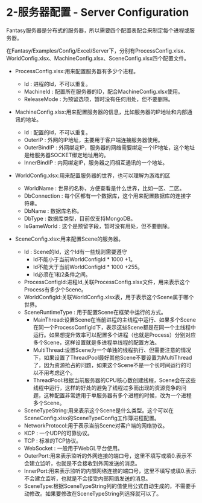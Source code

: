 # 2-服务器配置 - Server Configuration

Fantasy服务器是分布式的服务器，所以需要四个配置表配合来制定每个进程或服务器。

在Fantasy/Examples/Config/Excel/Server下，分别有ProcessConfig.xlsx、WorldConfig.xlsx、MachineConfig.xlsx、SceneConfig.xlsx四个配置文件。

- ProcessConfig.xlsx:用来配置服务器有多少个进程。

  - Id : 进程的Id，不可以重复。
  - MachineId : 配置所在服务器的ID，配合MachineConfig.xlsx使用。
  - ReleaseMode : 为预留选项，暂时没有任何用处，但不要删除。
- MachineConfig.xlsx:用来配置服务器的信息，比如服务器的IP地址和内部通讯的地址。

  - Id : 配置的Id，不可以重复。
  - OuterIP : 外网的IP地址，主要用于客户端连接服务器使用。
  - OuterBindIP : 外网绑定IP，服务器的网络需要绑定一个IP地址，这个地址是给服务器SOCKET绑定地址用的。
  - InnerBindIP : 内网绑定IP，服务器之间相互通讯的一个地址。
- WorldConfig.xlsx:用来配置服务器的世界，也可以理解为游戏的区
  
  - WorldName : 世界的名称，方便查看是什么世界，比如一区、二区。
  - DbConnection : 每个区都有一个数据库，这个用来配置数据库的连接字符串。
  - DbName : 数据库名称。
  - DbType : 数据库类型，目前仅支持MongoDB。
  - IsGameWorld : 这个是预留字段，暂时没有用处，但不要删除。
- SceneConfig.xlsx:用来配置Scene的服务器。
  
  - Id : Scene的Id，这个Id有一些规则需要遵守
    - Id不能小于当前WorldConfigId \* 1000 +1。
    - Id不能大于当前WorldConfigId \* 1000 +255。
    - Id必须在1和2条件之间。
  - ProcessConfigId:进程Id,关联ProcessConfig.xlsx文件，用来表示这个Process有多少个Scene。
  - WorldConfigId:关联WorldConfig.xlsx表，用于表示这个Scene属于哪个世界。
  - SceneRuntimeType : 用于配置Scene在框架中运行的方式。
    - MainThread:设置Scene在当前进程的主线程中运行、如果多个Scene在同一个ProcessConfigId下，表示这些Scene都是在同一个主线程中运行。如果想提升效率可以配置多个进程（也就是Process）分别对应多个Scene，这样设置就是多进程单线程的配置方法。
    - MultiThread:设置Scene为一个单独的线程执行、但需要注意的情况下，如果设置了ThreadPool最好其他Scene不要设置为MultiThread了，因为资源抢占的问题，如果这个Scene不是一个长时间运行的可以不用考虑这个。
    - ThreadPool:根据当前服务器的CPU核心数创建线程，Scene会在这些线程中运行，这样的好处的避免了线程过多而出现的资源竞争的问题，这种配置非常适用于单服务器有多个进程的时候，改为一个进程多个Scene。
  - SceneTypeString:用来表示这个Scene是什么类型。这个可以在SceneConfig.xlsx的SceneTypeConfig工作簿进程配置。
  - NetworkProtocol:用于表示当前Scene对客户端的网络协议。
   - KCP : 一个UDP的可靠协议。
   - TCP : 标准的TCP协议。
   - WebSocket : 一般用于WebGL平台使用。
  - OuterPort:用来表示监听的外网连接的端口号，这里不填写或填0.表示不会建立监听，也就是不会接收到外网发送的消息。
  - InnerPort:用来表示监听的内部网络连接的端口号，这里不填写或填0.表示不会建立监听，也就是不会接受内部网络发送的消息。
  - SceneType:根据SceneTypeString列的值使用公式自动生成的，不需要手动修改。如果要修改在SceneTypeString列选择就可以了。
